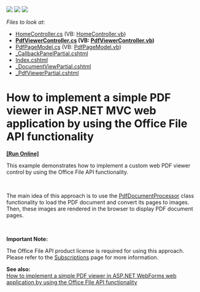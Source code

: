 <!-- default badges list -->
![](https://img.shields.io/endpoint?url=https://codecentral.devexpress.com/api/v1/VersionRange/128566684/21.2.3%2B)
[![](https://img.shields.io/badge/Open_in_DevExpress_Support_Center-FF7200?style=flat-square&logo=DevExpress&logoColor=white)](https://supportcenter.devexpress.com/ticket/details/E5101)
[![](https://img.shields.io/badge/📖_How_to_use_DevExpress_Examples-e9f6fc?style=flat-square)](https://docs.devexpress.com/GeneralInformation/403183)
<!-- default badges end -->
<!-- default file list -->
*Files to look at*:

* [HomeController.cs](./CS/E5101/Controllers/HomeController.cs) (VB: [HomeController.vb](./VB/E5101/Controllers/HomeController.vb))
* **[PdfViewerController.cs](./CS/E5101/Controllers/PdfViewerController.cs) (VB: [PdfViewerController.vb](./VB/E5101/Controllers/PdfViewerController.vb))**
* [PdfPageModel.cs](./CS/E5101/Models/PdfPageModel.cs) (VB: [PdfPageModel.vb](./VB/E5101/Models/PdfPageModel.vb))
* [_CallbackPanelPartial.cshtml](./CS/E5101/Views/Home/_CallbackPanelPartial.cshtml)
* [Index.cshtml](./CS/E5101/Views/Home/Index.cshtml)
* [_DocumentViewPartial.cshtml](./CS/E5101/Views/PdfViewer/_DocumentViewPartial.cshtml)
* [_PdfViewerPartial.cshtml](./CS/E5101/Views/PdfViewer/_PdfViewerPartial.cshtml)
<!-- default file list end -->
# How to implement a simple PDF viewer in ASP.NET MVC web application by using the Office File API functionality
<!-- run online -->
**[[Run Online]](https://codecentral.devexpress.com/e5101/)**
<!-- run online end -->


<p>This example demonstrates how to implement a custom web PDF viewer control by using the Office File API functionality.</p><br />
<p>The main idea of this approach is to use the <a href="http://documentation.devexpress.com/#DocumentServer/clsDevExpressPdfPdfDocumentProcessortopic"><u>PdfDocumentProcessor</u></a> class functionality to load the PDF document and convert its pages to images. Then, these images are rendered in the browser to display PDF document pages.</p><br />
<p><strong>Important Note:</strong></p><p>The Office File API product license is required for using this approach. Please refer to the <a href="https://www.devexpress.com/Subscriptions/"><u>Subscriptions</u></a> page for more information.</p><p><strong>See also:</strong><strong><br />
</strong><a href="https://www.devexpress.com/Support/Center/p/E5095">How to implement a simple PDF viewer in ASP.NET WebForms web application by using the Office FIle API functionality</a></p>

<br/>


